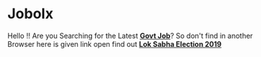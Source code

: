 # Jobolx
Hello !! Are you Searching for the Latest <a href="http://jobolx.in"><strong>Govt Job</strong></a>? So don't find in another Browser here is given link open find out
<a href="http://election2019loksabha.com/"><strong>Lok Sabha Election 2019</strong></a>
